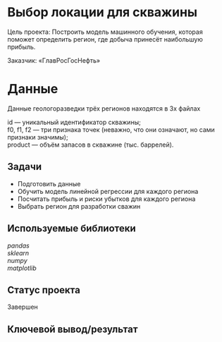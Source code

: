 # Выбор локации для скважины
Цель проекта: Построить модель машинного обучения, которая поможет определить регион, где добыча принесёт наибольшую прибыль.

Заказчик: «ГлавРосГосНефть»

# Данные   
Данные геологоразведки трёх регионов находятся в 3х файлах

id — уникальный идентификатор скважины;   
f0, f1, f2 — три признака точек (неважно, что они означают, но сами признаки значимы);   
product — объём запасов в скважине (тыс. баррелей).

## Задачи
- Подготовить данные
- Обучить модель линейной регрессии для каждого региона
- Посчитать прибыль и риски убытков для каждого региона
- Выбрать регион для разработки сважин

## Используемые библиотеки
*pandas*  
*sklearn*    
*numpy*    
*matplotlib*

## Статус проекта
Завершен

## Ключевой вывод/результат
